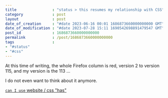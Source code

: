 ```yaml
---
title                : "status > this resumes my relationship with CSS"
category             : post
layout               : post
date_of_creation     : "#date 2023-06-16 00:01 1686873660000000000 GMT"
date_of_modification : "#date 2023-07-28 15:11 1690542698891479547 GMT"
post_id              : 1686873660000000000
permalink            : /post/1686873660000000000
tags                 :
- "#status"
- "#css"
---
```


At this time of writing, the whole Firefox column is red, version 2 to version 115, and my version is the 113 ...

I do not even want to think about it anymore.

[`can I use` website / css "has"](https://caniuse.com/css-has)
